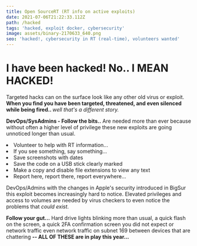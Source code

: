 ```yaml
---
title: Open SourceRT (RT info on active exploits)
date: 2021-07-06T21:22:33.112Z
path: /hacked
tags: 'hacked, exploit docker, cybersecurity'
image: assets/binary-2170633_640.png
seo: 'hacked!, cybersecurity in RT (real-time), volunteers wanted'
---
```

<H1> I have been hacked! No.. I MEAN HACKED! </H1>

Targeted hacks can on the surface look like any other old virus or exploit.  <B> When you find you have been targeted, threatened, and even silenced while being fired.. </b><i>well that's a different story.</i> 

<B>DevOps/SysAdmins - Follow the bits..</B>
Are needed more than ever because without often a higher level of privilege these new exploits are going unnoticed longer than usual.  


<li>Volunteer to help with RT information...
<li>If you see something, say something...
<li>Save screenshots with dates
<li>Save the code on a USB stick clearly marked 
<li>Make a copy and disable file extensions to view any text 
<li>Report here, report there, report everywhere...

DevOps/Admins with the changes in Apple's security introduced in BigSur  this exploit becomes increasingly hard to notice.  Elevated privileges and access to volumes are needed by virus checkers to even notice the problems that <i>could exist</i>.   

<B> Follow your gut...</B> Hard drive lights blinking more than usual, a quick flash on the screen, a quick 2FA confirmation screen you did not expect or network traffic even network traffic on subnet 169 between devices that are chattering <B>  -- ALL OF THESE are in play this year...<B>




